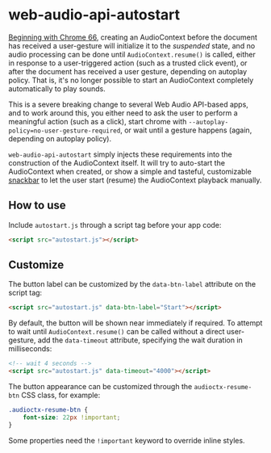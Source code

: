 # web-audio-api-autostart

[Beginning with Chrome 66](https://bugs.chromium.org/p/chromium/issues/detail?id=807017), creating an AudioContext before the document has received a user-gesture will initialize it to the *suspended* state, and no audio processing can be done until `AudioContext.resume()` is called, either in response to a user-triggered action (such as a trusted click event), or after the document has received a user gesture, depending on autoplay policy. That is, it's no longer possible to start an AudioContext completely automatically to play sounds.

This is a severe breaking change to several Web Audio API-based apps, and to work around this, you either need to ask the user to perform a meaningful action (such as a click), start chrome with `--autoplay-policy=no-user-gesture-required`, or wait until a gesture happens (again, depending on autoplay policy).

`web-audio-api-autostart` simply injects these requirements into the construction of the AudioContext itself. It will try to auto-start the AudioContext when created, or show a simple and tasteful, customizable [snackbar](https://material.io/guidelines/components/snackbars-toasts.html) to let the user start (resume) the AudioContext playback manually.

## How to use

Include `autostart.js` through a script tag before your app code:

```html
<script src="autostart.js"></script>
```

## Customize

The button label can be customized by the `data-btn-label` attribute on the script tag:

```html
<script src="autostart.js" data-btn-label="Start"></script>
```

By default, the button will be shown near immediately if required. To attempt to wait until `AudioContext.resume()` can be called without a direct user-gesture, add the `data-timeout` attribute, specifying the wait duration in milliseconds:

```html
<!-- wait 4 seconds -->
<script src="autostart.js" data-timeout="4000"></script>
```

The button appearance can be customized through the `audioctx-resume-btn` CSS class, for example:

```css
.audioctx-resume-btn {
    font-size: 22px !important;
}
```

Some properties need the `!important` keyword to override inline styles.
